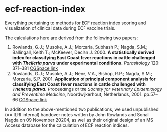 # ecf-reaction-index
Everything pertaining to methods for ECF reaction index scoring and visualization of clinical data during ECF vaccine trials.

The calculations here are derived from the following two papers:

1. Rowlands, G.J.; Musoke, A.J.; Morzaria, Subhash P.; Nagda, S.M.; Ballingall, Keith T.; McKeever, Declan J. 2000. **A statistically derived index for classifying East Coast fever reactions in cattle challenged with _Theileria parva_ under experimental conditions.** _Parasitology_ 120: 371–381 [CGSpace link](https://hdl.handle.net/10568/129556)
2. Rowlands, G.J.; Musoke, A.J.; Nene, V.A., Bishop, R.P.; Nagda, S.M.; Morzaria, S.P. 2001. **Application of principal component analysis for classifying East Coast fever reactions in cattle challenged with _Theileria parva_.** Proceedings of the _Society for Veterinary Epidemiology and Preventime Medicine_, Noordwijkerhout, Netherlands, 2001: pp.57–66 [CGSpace link](https://hdl.handle.net/10568/50185)

In addition to the above-mentioned two publications, we used unpublished (== ILRI internal) handover notes written by John Rowlands and Sonal Nagda on 09 November 20204, as well as their original design of an MS Access database for the calculation of ECF reaction indices.
